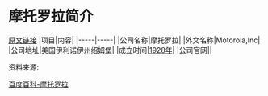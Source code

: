 # 摩托罗拉简介

[原文链接](https://www.it-this-year.com/2020/04/21/115)
|项目|内容|
|-----|-----|
|公司名称|摩托罗拉|
|外文名称|Motorola,Inc|
|公司地址|美国伊利诺伊州绍姆堡|
|成立时间|[1928年](https://www.it-this-year.com/1911/)|
|公司官网||

资料来源:

[百度百科-摩托罗拉](https://baike.baidu.com/item/%E6%91%A9%E6%89%98%E7%BD%97%E6%8B%89/206740?fr=aladdin)